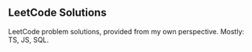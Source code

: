## LeetCode Solutions
LeetCode problem solutions, provided from my own perspective. Mostly: TS, JS, SQL.